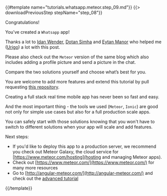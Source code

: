 {{#template name="tutorials.whatsapp.meteor.step_09.md"}}
{{> downloadPreviousStep stepName="step_08"}}

Congratulations!

You’ve created a `Whatsapp` app!

Thanks a lot to [Idan Wender](https://github.com/idanwe/), [Dotan Simha](https://github.com/dotansimha) and [Eytan Manor](https://github.com/Urigo) who helped me ([Urigo](https://github.com/urigo)) a lot with this post.

Please also check out the `Meteor` version of the same blog which also includes adding a profile picture and send a picture in the chat.

Compare the two solutions yourself and choose what’s best for you.

You are welcome to add more features and extend this tutorial by pull requesting [this repository](https://github.com/Urigo/Ionic-MeteorCLI-WhatsApp).

Creating a full stack real time mobile app has never been so fast and easy.

And the most important thing - the tools we used (`Meteor`, `Ionic`) are good not only for simple use cases but also for a full production scale apps.

You can safely start with those solutions knowing that you won't have to switch to different solutions when your app will scale and add features.

Next steps:

* If you'd like to deploy this app to a production server, we recommend you check out Meteor Galaxy, the cloud service for [https://www.meteor.com/hosting](hosting and managing Meteor apps).
* Check out [https://www.meteor.com/](https://www.meteor.com/) for many more resources
* Go to [http://angular-meteor.com/](http://angular-meteor.com/) and check out the [advanced tutorial](http://angular-meteor.com/tutorials/angular1/bootstrapping)

{{/template}}
